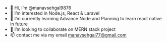 - 👋 Hi, I’m @manavsehgal9876
- 👀 I’m interested in Node.js, React & Laravel
- 🌱 I’m currently learning Advance Node and Planning to learn react native in future
- 💞️ I’m looking to collaborate on MERN stack project 
- 📫 contact me via my email manavsehgal77@gmail.com

